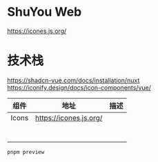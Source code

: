 # ShuYou Web
https://icones.js.org/

# 技术栈
https://shadcn-vue.com/docs/installation/nuxt
https://iconify.design/docs/icon-components/vue/

| 组件 | 地址 | 描述                             |
|----|----|--------------------------------|
| Icons   | https://icones.js.org/   | <UIcon name="i-custom-logo" /> |
|    |    |                                |
|    |    |                                |
|    |    |                                |
|    |    |                                |
|    |    |                                |
|    |    |                                |
|    |    |                                |


```bash
pnpm preview
```
